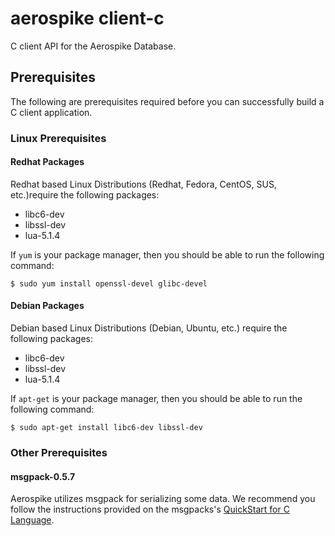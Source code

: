 # aerospike client-c

C client API for the Aerospike Database.

## Prerequisites

The following are prerequisites required before you can successfully build a C client application. 

### Linux Prerequisites

#### Redhat Packages

Redhat based Linux Distributions (Redhat, Fedora, CentOS, SUS, etc.)require the following packages:

* libc6-dev
* libssl-dev
* lua-5.1.4

If `yum` is your package manager, then you should be able to run the following command:

	$ sudo yum install openssl-devel glibc-devel


#### Debian Packages

Debian based Linux Distributions (Debian, Ubuntu, etc.) require the following packages:

* libc6-dev 
* libssl-dev
* lua-5.1.4

If `apt-get` is your package manager, then you should be able to run the following command:

	$ sudo apt-get install libc6-dev libssl-dev


### Other Prerequisites

#### msgpack-0.5.7

Aerospike utilizes msgpack for serializing some data. We recommend you follow the instructions provided on the msgpacks's [QuickStart for C Language](http://wiki.msgpack.org/display/MSGPACK/QuickStart+for+C+Language).
